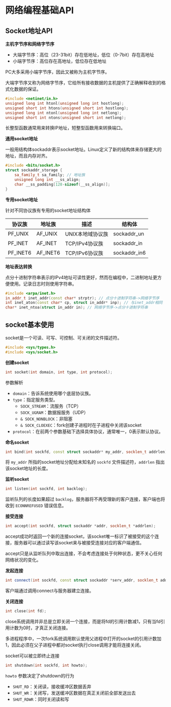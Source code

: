 # 网络编程基础API

## Socket地址API

**主机字节序和网络字节序**

- 大端字节序：高位（23-31bit）存在低地址，低位（0-7bit）存在高地址
- 小端字节序：高位存在高地址，低位存在低地址

PC大多采用小端字节序，因此又被称为主机字节序。

大端字节序又称为网络字节序，它给所有接收数据的主机提供了正确解释收到的格式化数据的保证。

```c++
#include <netinet/in.h>
unsigned long int htonl(unsigned long int hostlong);
unsigned short int htons(unsigned short int hostlong);
unsigned long int ntonl(unsigned long int netlong);
unsigned short int ntons(unsigned short int netlong);
```
长整型函数通常用来转换IP地址，短整型函数用来转换端口。


**通用socket地址**

一般用结构体sockaddr表示socket地址。Linux定义了新的结构体来存储更大的地址，而且内存对齐。
```c++
#include <bits/socket.h>
struct sockaddr_storage {
    sa_family_t sa_family; // 地址族
    unsigned long int __ss_align;
    char __ss_padding[128-sizeof(__ss_align)];
}
```

**专用socket地址**

针对不同协议族有专用的socket地址结构体

|协议族|地址族|描述|结构体|
|---|---|---|---|
|PF_UNIX|AF_UNIX|UNIX本地域协议族|sockaddr_un|
|PF_INET|AF_INET|TCP/IPv4协议族|sockaddr_in|
|PF_INET6|AF_INET6|TCP/IPv6协议族|sockaddr_in6|

**地址表达转换**

点分十进制字符串表示的IPv4地址可读性更好，然而在编程中，二进制地址更方便使用。记录日志时则使用字符串。
```c++
#include <arpa/inet.h>
in_addr_t inet_addr(const char* strptr); // 点分十进制字符串->网络字节序
int inet_aton(const char* cp, struct in_addr* inp); // 与inet_addr相同
char* inet_ntoa(struct in_addr in); // 网络字节序->点分十进制字符串
```

## socket基本使用
socket是一个可读、可写、可控制、可关闭的文件描述符。
```c++
#include <sys/types.h>
#include <sys/socket.h>
```
**创建socket**
```c++
int socket(int domain, int type, int protocol);
```
参数解析
- `domain`：告诉系统使用哪个底层协议族。
- `type`：指定服务类型。
  - `SOCK_STREAM`：流服务（TCP）
  - `SOCK_UGRAM`：数据报服务（UDP）
  - `& SOCK_NONBLOCK`：非阻塞
  - `& SOCK_CLOEXEC`：fork创建子进程时在子进程中关闭该socket
- `protocol`：在前两个参数基础下选择具体协议，通常唯一，0表示默认协议。

**命名socket**
```c++
int bind(int sockfd, const struct sockaddr* my_addr, socklen_t addrlen);
```
将 `my_addr` 所指的socket地址分配给未知名的 `sockfd` 文件描述符，`addrlen` 指出该socket地址的长度。

**监听socket**

```c++
int listen(int sockfd, int backlog);
```
监听队列的长度如果超过 `backlog`，服务器将不再受理新的客户连接，客户端也将收到 `ECONNREFUSED` 错误信息。

**接受连接**
```c++
int accept(int sockfd, struct sockaddr *addr, socklen_t *addrlen);
```
accept成功时返回一个新的连接socket，该socket唯一标识了被接受的这个连接，服务器可以通过读写该socket来与被接受连接对应的客户端通信。

accept只是从监听队列中取出连接，不会考虑连接处于何种状态，更不关心任何网络状况的变化。

**发起连接**
```c++
int connect(int sockfd, const struct sockaddr *serv_addr, socklen_t addrlen);
```
客户端通过调用connect与服务器建立连接。

**关闭连接**
```c++
int close(int fd);
```
close系统调用并非总是立即关闭一个连接，而是将fd的引用计数减1，只有当fd引用计数为0时，才真正关闭连接。

多进程程序中，一次fork系统调用默认使用父进程中打开的socket的引用计数加1，因此必须在父子进程中都对socket执行close调用才能将连接关闭。

socket可以被立即终止连接
```c++
int shutdown(int sockfd, int howto);
```
`howto` 参数决定了shutdown的行为
- `SHUT_RD`：关闭读，接收缓冲区数据丢弃
- `SHUT_WR`：关闭写，发送缓冲区数据在真正关闭前全部发送出去
- `SHUT_RDWR`：同时关闭读和写

